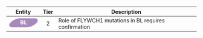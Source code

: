|Entity|Tier|Description              |
|:----:|:----:|------------------------------|
|![BL](images/icons/BL_tier2.png) | 2 | Role of FLYWCH1 mutations in BL requires confirmation|
